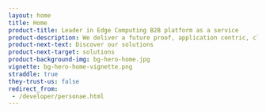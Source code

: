 ```yaml
---
layout: home
title: Home
product-title: Leader in Edge Computing B2B platform as a service
product-description: We deliver a future proof, application centric, cloud neutral and hardware agnostic platform, as a Service.
product-next-text: Discover our solutions
product-next-target: solutions
product-background-img: bg-hero-home.jpg
vignette: bg-hero-home-vignette.png
straddle: true
they-trust-us: false
redirect_from:
 - /developer/personae.html
---
```

